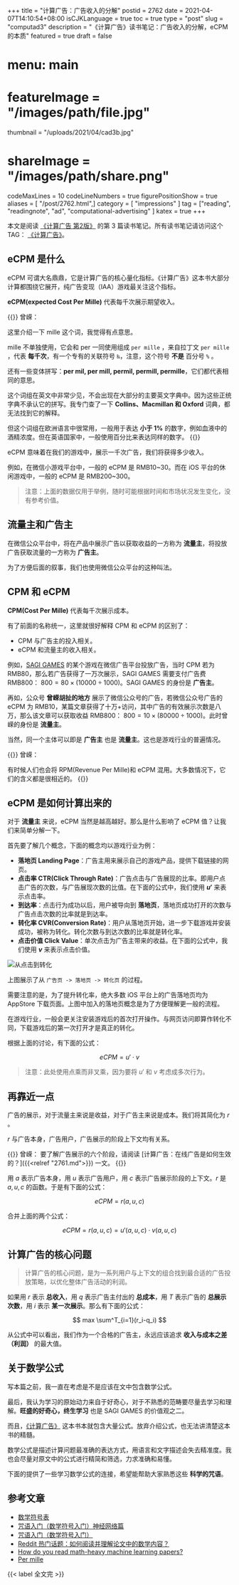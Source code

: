 +++
title = "计算广告：广告收入的分解"
postid = 2762
date = 2021-04-07T14:10:54+08:00
isCJKLanguage = true
toc = true
type = "post"
slug = "computad3"
description = "《计算广告》读书笔记：广告收入的分解，eCPM 的本质"
featured = true
draft = false
# menu: main
# featureImage = "/images/path/file.jpg"
thumbnail = "/uploads/2021/04/cad3b.jpg"
# shareImage = "/images/path/share.png"
codeMaxLines = 10
codeLineNumbers = true
figurePositionShow = true
aliases = [ "/post/2762.html",]
category = [ "impressions" ]
tag = ["reading", "readingnote", "ad", "computational-advertising" ]
katex = true
+++

本文是阅读 [《计算广告 第2版》][book] 的第 3 篇读书笔记。所有读书笔记请访问这个 TAG： [《计算广告》](/tag/computational-advertising/)。

## eCPM 是什么

eCPM 可谓大名鼎鼎，它是计算广告的核心量化指标。《计算广告》这本书大部分计算都围绕它展开，纯广告变现（IAA）游戏最关注这个指标。

**eCPM(expected Cost Per Mille)** 代表每千次展示期望收入。

{{<alert>}}
曾嵘：

这里介绍一下 mille 这个词，我觉得有点意思。

mille 不单独使用，它会和 per 一同使用组成 `per mille` ，来自拉丁文 `per mīlle` ，代表 **每千次**，有一个专有的关联符号 `‰`，注意，这个符号 **不是** 百分号 `%` 。

还有一些变体拼写：**per mil, per mill, permil, permill, permille**，它们都代表相同的意思。

这个词组在英文中非常少见，不会出现在大部分的主要英文字典中。因为这些正统字典不承认它的拼写。我专门查了一下 **Collins、Macmillan 和 Oxford** 词典，都无法找到它的解释。

但这个词组在欧洲语言中很常用，一般用于表达 **小于 1%** 的数字，例如血液中的酒精浓度。但在英语国家中，一般使用百分比来表达同样的数字。
{{</alert>}}

eCPM 意味着在我们的游戏中，展示一千次广告，我们将获得多少收入。

例如，在微信小游戏平台中，一般的 eCPM 是 RMB10~30。而在 iOS 平台的休闲游戏中，一般的 eCPM 是 RMB200~300。

> 注意：上面的数据仅用于举例，随时可能根据时间和市场状况发生变化，没有参考价值。

## 流量主和广告主

在微信公众平台中，将在产品中展示广告以获取收益的一方称为 **流量主**，将投放广告获取流量的一方称为 **广告主**。

为了方便后面的叙事，我们也使用微信公众平台的这种叫法。

## CPM 和 eCPM

**CPM(Cost Per Mille)** 代表每千次展示成本。

有了前面的名称统一，这里就很好解释 CPM 和 eCPM 的区别了：

- CPM 与广告主的投入相关。
- eCPM 和流量主的收入相关。

例如，[SAGI GAMES](/tag/sagiteam/) 的某个游戏在微信广告平台投放广告，当时 CPM 若为 RMB80，那么若广告获得了一万次展示，SAGI GAMES 需要支付广告费 RMB800： $800 = 80 \times (10000 \div 1000)$。SAGI GAMES 的身份是 **广告主**。

再如，公众号 **曾嵘胡扯的地方** 展示了微信公众号的广告，若微信公众号广告的 eCPM 为 RMB10，某篇文章获得了十万+访问，其中广告的有效展示次数是八万，那么该文章可以获取收益 RMB800： $800 = 10 \times (80000 \div 1000)$。此时曾嵘的身份是 **流量主**。

当然，同一个主体可以即是 **广告主** 也是 **流量主**。这也是游戏行业的普遍情况。

{{<alert>}}
曾嵘：

有时候人们也会将 RPM(Revenue Per Mille)和 eCPM 混用。大多数情况下，它们的含义都是很相近的。
{{</alert>}}

## eCPM 是如何计算出来的

对于 **流量主** 来说，eCPM 当然是越高越好。那么是什么影响了 eCPM 值？让我们来简单分解一下。

首先要了解几个概念，下面的概念均以游戏行业为例：

- **落地页 Landing Page**：广告主用来展示自己的游戏产品，提供下载链接的网页。
- **点击率 CTR(Click Through Rate)**：广告点击与广告展现的比率。即用户点击广告的次数，与广告展现次数的比值。在下面的公式中，我们使用 **$u'$** 来表示点击率。
- **到达率**：点击行为成功以后，用户被导向到 **落地页**，落地页成功打开的次数与广告点击次数的比率就是到达率。
- **转化率 CVR(Conversion Rate)**：用户从落地页开始，进一步下载游戏并安装成功，被称为转化。转化次数与到达次数的比率就是转化率。
- **点击价值 Click Value**：单次点击为广告主带来的收益。在下面的公式中，我们使用 **$v$** 来表示点击价值。

![从点击到转化](/uploads/2021/04/cad3a.jpg)

上图展示了从 `广告页 -> 落地页 -> 转化页` 的过程。

需要注意的是，为了提升转化率，绝大多数 iOS 平台上的广告落地页均为 AppStore 下载页面。上图中加入的落地页概念是为了方便理解更一般的流程。

在游戏行业，一般会更关注安装游戏后的首次打开操作。与网页访问即算作转化不同，下载游戏后的第一次打开才是真正的转化。

根据上面的讨论，有下面的公式：

$$
eCPM = u' \cdot v
$$

> 注意：此处使用点乘而非叉乘，因为要将 $u'$ 和 $v$ 考虑成多次行为。
 
## 再靠近一点

广告的展示，对于流量主来说是收益，对于广告主来说是成本。我们将其简化为 $r$ 。

$r$ 与广告本身，广告用户，广告展示的阶段上下文均有关系。

{{<alert>}}
曾嵘：
要了解广告展示的六个阶段，请阅读 [计算广告：在线广告是如何生效的？]({{<relref "2761.md">}}) 一文。
{{</alert>}}

用 $a$ 表示广告本身，用 $u$ 表示广告用户，用 $c$ 表示广告展示阶段的上下文。$r$ 是 $a, u, c$ 的函数。于是有下面的公式：

$$
eCPM = r(a, u, c)
$$

合并上面的两个公式：

$$
eCPM = r(a, u, c) = u'(a,u,c) \cdot v(a,u,c)
$$

## 计算广告的核心问题

> 计算广告的核心问题，是为一系列用户与上下文的组合找到最合适的广告投放策略，以优化整体广告活动的利润。
 
如果用 $r$ 表示 **总收入**，用 $q$ 表示广告主付出的 **总成本**，用 $T$ 表示广告的 **总展示次数**，用 $i$ 表示 **某一次展示**。那么有下面的公式：

$$
max \sum^T_{i=1}(r_i-q_i)
$$

从公式中可以看出，我们作为一个合格的广告主，永远应该追求 **收入与成本之差（利润）** 的最大值。

## 关于数学公式

写本篇之前，我一直在考虑是不是应该在文中包含数学公式。

最后，我认为学习的原始动力来自于好奇心，对于不熟悉的范畴要尽量去学习和理解。**旺盛的好奇心，终生学习** 也是 SAGI GAMES 的价值观之二。

而且，[《计算广告》](/tag/computational-advertising/) 这本书本就包含大量公式。放弃介绍公式，也无法讲清楚这本书的精髓。

数学公式是描述计算问题最准确的表达方式，用语言和文字描述会失去精准度。我也会尽量对原文中的公式进行精简和筛选，力求准确和易懂。

下面的提供了一些学习数学公式的连接，希望能帮助大家熟悉这些 **科学的咒语**。

## 参考文章

- [数学符号表](https://zh.wikipedia.org/wiki/%E6%95%B0%E5%AD%A6%E7%AC%A6%E5%8F%B7%E8%A1%A8)
- [咒语入门（数学符号入门）神经网络篇](https://zhuanlan.zhihu.com/p/35910329)
- [咒语入门（数学符号入门）](https://zhuanlan.zhihu.com/p/25041293)
- [Reddit 热门话题：如何阅读并理解论文中的数学内容？](https://www.jiqizhixin.com/articles/2017-08-06-5)
- [How do you read math-heavy machine learning papers?](https://www.reddit.com/r/MachineLearning/comments/6rj9r4/d_how_do_you_read_mathheavy_machine_learning/)
- [Per mille](https://en.wikipedia.org/wiki/Per_mille)

{{< label 全文完 >}}

[book]: https://book.douban.com/subject/34804492/